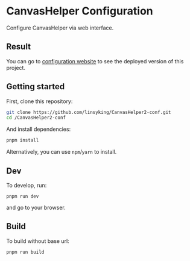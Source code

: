 # CanvasHelper Configuration

Configure CanvasHelper via web interface.

## Result

You can go to [configuration website](https://yydbxx.cn/canvashelper/) to see the deployed version of this project.

## Getting started

First, clone this repository:

```bash
git clone https://github.com/linsyking/CanvasHelper2-conf.git
cd /CanvasHelper2-conf
```

And install dependencies:

```bash
pnpm install
```

Alternatively, you can use `npm`/`yarn` to install.

## Dev

To develop, run:

```
pnpm run dev
```

and go to your browser.

## Build

To build without base url:

```
pnpm run build
```
